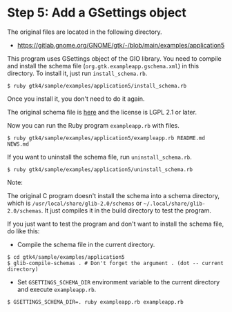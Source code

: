 # Step 5: Add a GSettings object

The original files are located in the following directory.

- https://gitlab.gnome.org/GNOME/gtk/-/blob/main/examples/application5

This program uses GSettings object of the GIO library.
You need to compile and install the schema file (`org.gtk.exampleapp.gschema.xml`) in this directory.
To install it, just run `install_schema.rb`.

```console
$ ruby gtk4/sample/examples/application5/install_schema.rb
```

Once you install it, you don't need to do it again.

The original schema file is [here](https://gitlab.gnome.org/GNOME/gtk/-/blob/main/examples/application5/org.gtk.exampleapp.gschema.xml) and the license is LGPL 2.1 or later.

Now you can run the Ruby program `exampleapp.rb` with files.

```console
$ ruby gtk4/sample/examples/application5/exampleapp.rb README.md NEWS.md
```

If you want to uninstall the schema file, run `uninstall_schema.rb`.

```console
$ ruby gtk4/sample/examples/application5/uninstall_schema.rb
```

Note:

The original C program doesn't install the schema into a schema directory, which is `/usr/local/share/glib-2.0/schemas` or `~/.local/share/glib-2.0/schemas`.
It just compiles it in the build directory to test the program.

If you just want to test the program and don't want to install the schema file, do like this:

- Compile the schema file in the current directory.

```console
$ cd gtk4/sample/examples/application5
$ glib-compile-schemas . # Don't forget the argument . (dot -- current directory)
```

- Set `GSETTINGS_SCHEMA_DIR` environment variable to the current directory and execute `exampleapp.rb`.

```console
$ GSETTINGS_SCHEMA_DIR=. ruby exampleapp.rb exampleapp.rb
```
